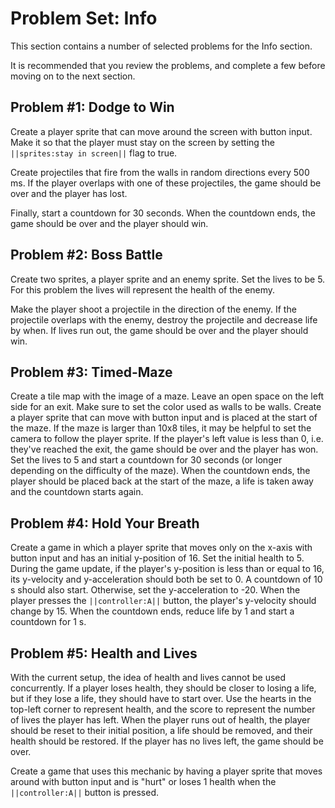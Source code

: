 # Problem Set: Info

This section contains a number of selected problems for the Info section.

It is recommended that you review the problems, and complete a few before
moving on to the next section.

## Problem #1: Dodge to Win

Create a player sprite that can move around the screen with button input.
Make it so that the player must stay on the screen by setting the
``||sprites:stay in screen||`` flag to true.

Create projectiles that fire from the walls in random directions every 500 ms.
If the player overlaps with one of these projectiles,
the game should be over and the player has lost.

Finally, start a countdown for 30 seconds.
When the countdown ends, the game should be over and the player should win.

## Problem #2: Boss Battle

Create two sprites, a player sprite and an enemy sprite. Set the lives to be 5.
For this problem the lives will represent the health of the enemy.

Make the player shoot a projectile in the direction of the enemy.
If the projectile overlaps with the enemy,
destroy the projectile and decrease life by when.
If lives run out, the game should be over and the player should win.

## Problem #3: Timed-Maze

Create a tile map with the image of a maze.
Leave an open space on the left side for an exit.
Make sure to set the color used as walls to be walls.
Create a player sprite that can move with button input and
is placed at the start of the maze.
If the maze is larger than 10x8 tiles,
it may be helpful to set the camera to follow the player sprite.
If the player's left value is less than 0, i.e. they've reached the exit,
the game should be over and the player has won.
Set the lives to 5 and start a countdown for 30 seconds
(or longer depending on the difficulty of the maze).
When the countdown ends, the player should be placed back at the start of the maze,
a life is taken away and the countdown starts again.

## Problem #4: Hold Your Breath

Create a game in which a player sprite that moves only on the x-axis with button input
and has an initial y-position of 16. Set the initial health to 5.
During the game update, if the player's y-position is less than or equal to 16,
its y-velocity and y-acceleration should both be set to 0.
A countdown of 10 s should also start. Otherwise, set the y-acceleration to -20.
When the player presses the ``||controller:A||`` button,
the player's y-velocity should change by 15. When the countdown ends,
reduce life by 1 and start a countdown for 1 s.

## Problem #5: Health and Lives

With the current setup, the idea of health and lives cannot be used concurrently.
If a player loses health, they should be closer to losing a life,
but if they lose a life, they should have to start over.
Use the hearts in the top-left corner to represent health,
and the score to represent the number of lives the player has left.
When the player runs out of health,
the player should be reset to their initial position,
a life should be removed, and their health should be restored.
If the player has no lives left, the game should be over.

Create a game that uses this mechanic by having a player sprite that moves around
with button input and is "hurt" or loses 1 health when the
``||controller:A||`` button is pressed.